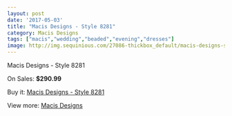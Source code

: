 ```yaml
---
layout: post
date: '2017-05-03'
title: "Macis Designs - Style 8281"
category: Macis Designs
tags: ["macis","wedding","beaded","evening","dresses"]
image: http://img.sequinious.com/27086-thickbox_default/macis-designs-style-8281.jpg
---
```

Macis Designs - Style 8281

On Sales: **$290.99**
<a href="https://www.sequinious.com/macis-designs/9619-macis-designs-style-8281.html"><amp-img layout="responsive" width="600" height="600" src="//img.sequinious.com/27086-thickbox_default/macis-designs-style-8281.jpg" alt="Macis Designs - Style 8281 0" /></a>

Buy it: [Macis Designs - Style 8281](https://www.sequinious.com/macis-designs/9619-macis-designs-style-8281.html "Macis Designs - Style 8281")

View more: [Macis Designs](https://www.sequinious.com/52-macis-designs "Macis Designs")